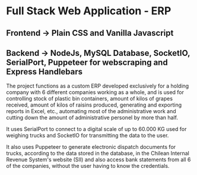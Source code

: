 # Full Stack Web Application - ERP

## Frontend -> Plain CSS and Vanilla Javascript
## Backend -> NodeJs, MySQL Database, SocketIO, SerialPort, Puppeteer for webscraping and Express Handlebars

The project functions as a custom ERP developed exclusively for a holding company with 6 different companies working as a whole, and is used for controlling stock of plastic bin containers, amount of kilos of grapes received, amount of kilos of raisins produced, generating and exporting reports in Excel, etc., automating most of the administrative work and cutting down the amount of administrative personel by more than half.

It uses SerialPort to connect to a digital scale of up to 60.000 KG used for weighing trucks and SocketIO for transmitting the data to the user.

It also uses Puppeteer to generate electronic dispatch documents for trucks, according to the data stored in the database, in the Chilean Internal Revenue System's website (SII) and also access bank statements from all 6 of the companies, without the user having to know the credentials.
